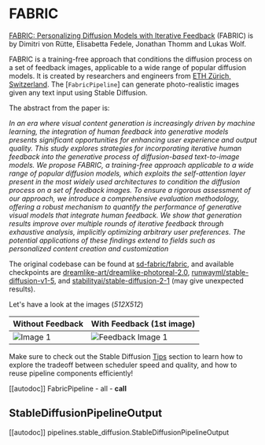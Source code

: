 <!--Copyright 2023 The HuggingFace Team. All rights reserved.

Licensed under the Apache License, Version 2.0 (the "License"); you may not use this file except in compliance with
the License. You may obtain a copy of the License at

http://www.apache.org/licenses/LICENSE-2.0

Unless required by applicable law or agreed to in writing, software distributed under the License is distributed on
an "AS IS" BASIS, WITHOUT WARRANTIES OR CONDITIONS OF ANY KIND, either express or implied. See the License for the
specific language governing permissions and limitations under the License.
-->

# FABRIC

[FABRIC: Personalizing Diffusion Models with Iterative Feedback](https://huggingface.co/papers/2307.10159) (FABRIC) is by Dimitri von Rütte, Elisabetta Fedele, Jonathan Thomm and Lukas Wolf.

FABRIC is a training-free approach that conditions the diffusion process on a set of feedback images, applicable to a wide range of popular diffusion models. It is created by researchers and engineers from [ETH Zürich, Switzerland](https://github.com/sd-fabric). The [`FabricPipeline`] can generate photo-realistic images given any text input using Stable Diffusion.

The abstract from the paper is:

*In an era where visual content generation is increasingly driven by machine learning, the integration of human feedback into generative models presents significant opportunities for enhancing user experience and output quality. This study explores strategies for incorporating iterative human feedback into the generative process of diffusion-based text-to-image models. We propose FABRIC, a training-free approach applicable to a wide range of popular diffusion models, which exploits the self-attention layer present in the most widely used architectures to condition the diffusion process on a set of feedback images. To ensure a rigorous assessment of our approach, we introduce a comprehensive evaluation methodology, offering a robust mechanism to quantify the performance of generative visual models that integrate human feedback. We show that generation results improve over multiple rounds of iterative feedback through exhaustive analysis, implicitly optimizing arbitrary user preferences. The potential applications of these findings extend to fields such as personalized content creation and customization*

The original codebase can be found at [sd-fabric/fabric](https://github.com/sd-fabric/fabric), and available checkpoints are [dreamlike-art/dreamlike-photoreal-2.0](https://huggingface.co/dreamlike-art/dreamlike-photoreal-2.0), [runwayml/stable-diffusion-v1-5](https://huggingface.co/runwayml/stable-diffusion-v1-5), and [stabilityai/stable-diffusion-2-1](https://huggingface.co/stabilityai/stable-diffusion-2-1) (may give unexpected results).

Let's have a look at the images (*512X512*)

| Without Feedback            | With Feedback  (1st image)          |
|---------------------|---------------------|
| ![Image 1](https://drive.google.com/uc?export=view&id=12wxbikt7834eRTK40legR5PtJmFLNH34) | ![Feedback Image 1](https://drive.google.com/uc?export=view&id=1YcFPDHSRr2OE3hy-5lvr8An21Jum85D5) | 

<Tip>

Make sure to check out the Stable Diffusion [Tips](overview#tips) section to learn how to explore the tradeoff between scheduler speed and quality, and how to reuse pipeline components efficiently!

</Tip>

[[autodoc]] FabricPipeline
	- all
	- __call__

## StableDiffusionPipelineOutput

[[autodoc]] pipelines.stable_diffusion.StableDiffusionPipelineOutput
